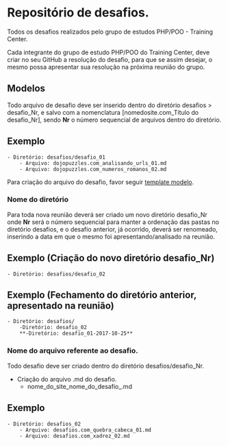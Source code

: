 # Repositório de desafios.

Todos os desafios realizados pelo grupo de estudos PHP/POO - Training Center.

Cada integrante do grupo de estudo PHP/POO do Training Center, deve criar no seu GitHub a resolução do desafio, para que se assim desejar, o mesmo possa apresentar sua resolução na próxima reunião do grupo.

## Modelos

Todo arquivo de desafio deve ser inserido dentro do diretório desafios > desafio_Nr, e salvo com a nomenclatura [nomedosite.com_Título do desafio_Nr], sendo **Nr** o número sequencial de arquivos dentro do diretório.

## Exemplo

	- Diretório: desafios/desafio_01
		- Arquivo: dojopuzzles.com_analisando_urls_01.md
		- Arquivo: dojopuzzles.com_numeros_romanos_02.md

Para criação do arquivo do desafio, favor seguir <a href="modelo_desafio.md">template modelo</a>.

### Nome do diretório

Para toda nova reunião deverá ser criado um novo diretório desafio_Nr onde **Nr** será o número sequencial para manter a ordenação das pastas no diretório desafios, e o desafio anterior, já ocorrido, deverá ser renomeado, inserindo a data em que o mesmo foi apresentando/analisado na reunião.

## Exemplo (Criação do novo diretório desafio_Nr)

	- Diretório: desafios/desafio_02

## Exemplo (Fechamento do diretório anterior, apresentado na reunião)

	- Diretório: desafios/
		-Diretório: desafio_02
		**-Diretório: desafio_01-2017-10-25**

### Nome do arquivo referente ao desafio.

Todo desafio deve ser criado dentro do diretório desafios/desafio_Nr.

- Criação do arquivo .md do desafio.
	- nome_do_site_nome_do_desafio_.md

## Exemplo
	
	- Diretório: desafios_02 
		- Arquivo: desafios.com_quebra_cabeca_01.md
		- Arquivo: desafios.com_xadrez_02.md